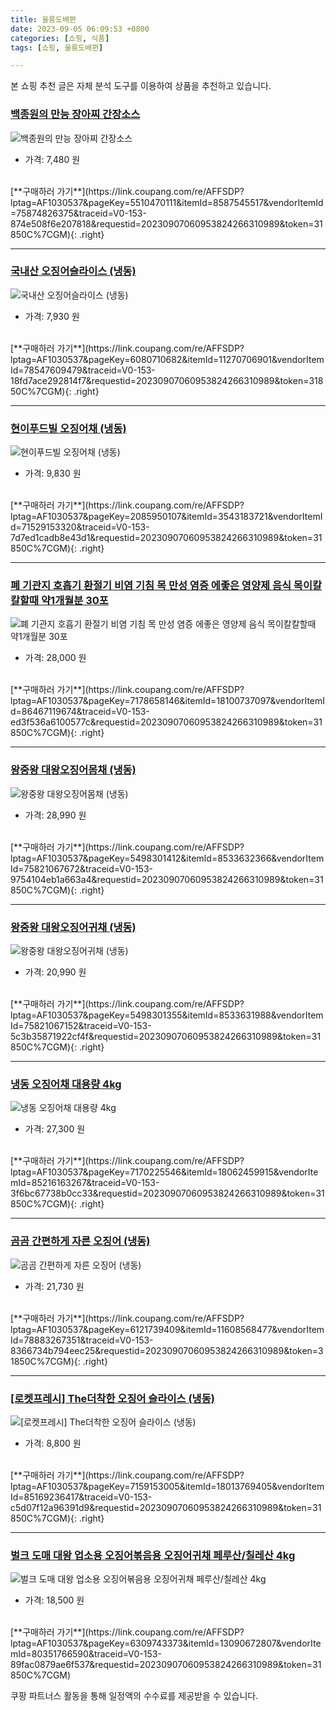 ```yaml
---
title: 울릉도배편
date: 2023-09-05 06:09:53 +0800
categories: [쇼핑, 식품]
tags: [쇼핑, 울릉도배편]

---
```


본 쇼핑 추천 글은 자체 분석 도구를 이용하여 상품을 추천하고 있습니다.
### [백종원의 만능 장아찌 간장소스](https://link.coupang.com/re/AFFSDP?lptag=AF1030537&pageKey=5510470111&itemId=8587545517&vendorItemId=75874826375&traceid=V0-153-874e508f6e207818&requestid=20230907060953824266310989&token=31850C%7CGM)
![백종원의 만능 장아찌 간장소스](https://ads-partners.coupang.com/image1/szgJMIhRPoFpBAuus54Fn-WqHEBQtRFaxiN9Cjs1PnLaslOxnSYaGkPeREKp2jk7GdeQlqIkgtQz2ALdSxaRToOgpYRuNDRJMGYO64QYxyKh6XRraKOQsiuu5uxPDN2VUfwcZw9H0Q92jn3oPGwZNCtesv-XUnOwZLIvZ6v-Qxd_QFsoeSqxJ7m5rsgFWbuCjjxs1ISeO4qqDYeiQQDJWKenfMLiSDlee3q0KjDVZ-HpkWnEGxWJ5EcSXvTt5ypPkvz63AhpcpDZcxg8ctw6Bg==)
- 가격: 7,480 원
<br>
[**구매하러 가기**](https://link.coupang.com/re/AFFSDP?lptag=AF1030537&pageKey=5510470111&itemId=8587545517&vendorItemId=75874826375&traceid=V0-153-874e508f6e207818&requestid=20230907060953824266310989&token=31850C%7CGM){: .right}
<br>

---

### [국내산 오징어슬라이스 (냉동)](https://link.coupang.com/re/AFFSDP?lptag=AF1030537&pageKey=6080710682&itemId=11270706901&vendorItemId=78547609479&traceid=V0-153-18fd7ace292814f7&requestid=20230907060953824266310989&token=31850C%7CGM)
![국내산 오징어슬라이스 (냉동)](https://ads-partners.coupang.com/image1/wVwW4GbDlZehG_8Ewcn-RMnmfVBSIwfDNL0P3naE5sD-illAoLDTpe0GW3jpsx4WaRqkXFb9NW8ciHK_7LGoOq1w83DIXnmR3SMeypJOvwmILjVh9xBVGzpiT_JkfLcHu9CKuf1yYJaTZNsoQavc7ee161tti3HZh_OmrU_Cs9zxs8v5UY7RyiTUgXjmX1iRNiPIC2eGpoOE8CTiKFgUQZ7OROL5-HeVctIFXGoif-T_bMUCMIa3VFlhSCA8wUqLhwxODlew8304v2uMDQBkoA==)
- 가격: 7,930 원
<br>
[**구매하러 가기**](https://link.coupang.com/re/AFFSDP?lptag=AF1030537&pageKey=6080710682&itemId=11270706901&vendorItemId=78547609479&traceid=V0-153-18fd7ace292814f7&requestid=20230907060953824266310989&token=31850C%7CGM){: .right}
<br>

---

### [현이푸드빌 오징어채 (냉동)](https://link.coupang.com/re/AFFSDP?lptag=AF1030537&pageKey=2085950107&itemId=3543183721&vendorItemId=71529153320&traceid=V0-153-7d7ed1cadb8e43d1&requestid=20230907060953824266310989&token=31850C%7CGM)
![현이푸드빌 오징어채 (냉동)](https://ads-partners.coupang.com/image1/Ovp-w60-LQFcKdTuOu11CZfeJeetsx8kXiFhpIbfrkNrs8aMpATttTIsLdSMz2oLH6CMySo-tOwGvYHvXhu1Ct7HMNhiiyq0locWWDT9iBERIjiOcl4U4lwMzPMbsLBG9lhy_fURlLB05om_xlwiP_YYhSObaaYoECElCocO9CwgxWkxm_zxk8qgJJQPjX2kMs49RWgugLLlKW6EfaMjVqk_6ajKgD4_7hVKVNWwlass1y_O-bxfJorY_YZDl2H_pChGNKzvTmCfIgUOPf5y)
- 가격: 9,830 원
<br>
[**구매하러 가기**](https://link.coupang.com/re/AFFSDP?lptag=AF1030537&pageKey=2085950107&itemId=3543183721&vendorItemId=71529153320&traceid=V0-153-7d7ed1cadb8e43d1&requestid=20230907060953824266310989&token=31850C%7CGM){: .right}
<br>

---

### [폐 기관지 호흡기 환절기 비염 기침 목 만성 염증 에좋은 영양제 음식 목이칼칼할때 약1개월분 30포](https://link.coupang.com/re/AFFSDP?lptag=AF1030537&pageKey=7178658146&itemId=18100737097&vendorItemId=86467119674&traceid=V0-153-ed3f536a6100577c&requestid=20230907060953824266310989&token=31850C%7CGM)
![폐 기관지 호흡기 환절기 비염 기침 목 만성 염증 에좋은 영양제 음식 목이칼칼할때 약1개월분 30포](https://ads-partners.coupang.com/image1/vySh1DR8id3wx9BnvxPfeTilK_aQemeL6ZrCnvY3nGolOL6l8V3lGTog4ofVh-oyJhfM7FtGGiCaZKmImWNtvqTSMkC0VozPuMNPNufs9pSvWo52iATqALzTET5gtOqOoQiXP96R9NxpIBYGWyIjm7o-3lS1yemYv6qq_fe1HdnwoYsmykE9fj91WkBAKDH67yQKrW98Mv1dlr06BG7GY54gcaVKQhLEbC_7Y2y8Xu4LOmnrndhUjWDCSHk6PKjojqj51shC3IM21v9y1CoIf_8aIQZ_QiC8WCVgVu24KglZ)
- 가격: 28,000 원
<br>
[**구매하러 가기**](https://link.coupang.com/re/AFFSDP?lptag=AF1030537&pageKey=7178658146&itemId=18100737097&vendorItemId=86467119674&traceid=V0-153-ed3f536a6100577c&requestid=20230907060953824266310989&token=31850C%7CGM){: .right}
<br>

---

### [왕중왕 대왕오징어몸채 (냉동)](https://link.coupang.com/re/AFFSDP?lptag=AF1030537&pageKey=5498301412&itemId=8533632366&vendorItemId=75821067672&traceid=V0-153-9754104eb1a663a4&requestid=20230907060953824266310989&token=31850C%7CGM)
![왕중왕 대왕오징어몸채 (냉동)](https://ads-partners.coupang.com/image1/hviTReDyJojknmtdhnOlgkf_edsSq4H0cRYXJtSj4sCSXLLb_UtJG6EXbQFy709OGEEfNQk66IlziyyGA4WPV-4f79eGt0Vo_a5QLpFOAIG_aRrYOwhmNxb4NC7RD-gKusD0143Mt5hltJazglfDgRKwv4GUyg586LtwzmJQiWMG99_5STWgdWeEqvi1cWzkuHsFMsPkrdFJxp-E0-QBscJ43nWg4yQPCMt2YV99SjvIoJrRo_ko2UDv3ZyoIZRadxpKfIUeEHHYoEDq4lbUoA==)
- 가격: 28,990 원
<br>
[**구매하러 가기**](https://link.coupang.com/re/AFFSDP?lptag=AF1030537&pageKey=5498301412&itemId=8533632366&vendorItemId=75821067672&traceid=V0-153-9754104eb1a663a4&requestid=20230907060953824266310989&token=31850C%7CGM){: .right}
<br>

---

### [왕중왕 대왕오징어귀채 (냉동)](https://link.coupang.com/re/AFFSDP?lptag=AF1030537&pageKey=5498301355&itemId=8533631988&vendorItemId=75821067152&traceid=V0-153-5c3b35871922cf4f&requestid=20230907060953824266310989&token=31850C%7CGM)
![왕중왕 대왕오징어귀채 (냉동)](https://ads-partners.coupang.com/image1/Gv7LZoUJ_xOdz5o5GsH5gjYRuMEGy4icQSsEAEIuiAIJssfG4mf0kiCOYljy0m6V_dxuaPyCRHCTf3RkWztjo9mGQAV9nmhmN1tWRcqFX4ddSMB1E0AKJU1no2v29A8HJrHhcyHMlEHwR-IRJPHhpUoYwJYswhPzzJXmcV39xRzfZtTmoGFOfEyDHQgjtA-FKVt2aGaNidjvviBrwVrjDftazBXqaQrnyYYfmmekICIcHNqBzc4aeDzcfuJ_YIrHesigIGw-lIPX_fuiN9Xw)
- 가격: 20,990 원
<br>
[**구매하러 가기**](https://link.coupang.com/re/AFFSDP?lptag=AF1030537&pageKey=5498301355&itemId=8533631988&vendorItemId=75821067152&traceid=V0-153-5c3b35871922cf4f&requestid=20230907060953824266310989&token=31850C%7CGM){: .right}
<br>

---

### [냉동 오징어채 대용량 4kg](https://link.coupang.com/re/AFFSDP?lptag=AF1030537&pageKey=7170225546&itemId=18062459915&vendorItemId=85216163267&traceid=V0-153-3f6bc67738b0cc33&requestid=20230907060953824266310989&token=31850C%7CGM)
![냉동 오징어채 대용량 4kg](https://ads-partners.coupang.com/image1/ukn-TR9G_iGb8NDJuurfuBTFOx4oH9U--shv9TbMkF2HUXWq2nV_72ppgi46jM9Xt-oeKIvVb3k46jk0M-n-OQ-fqs3ZGOueT4r6avq3UfZIsGonuAgoi09WYQD66YG-fDVtI0IUHzvxzrSHL1VzmhO2zwwUOvZ0c6HV6gP3XaawArAnLo9DNWfJ06uqEB62xfvZtvNPYnM58glizDeb55qjV08jgzx93uJQ55a-mAWf2dmwmRaGTjSnk8Pr56SRJkigwLV0EBdoxHtoUaSyDAEVZ0JHf4oz-sO9z2ECGg==)
- 가격: 27,300 원
<br>
[**구매하러 가기**](https://link.coupang.com/re/AFFSDP?lptag=AF1030537&pageKey=7170225546&itemId=18062459915&vendorItemId=85216163267&traceid=V0-153-3f6bc67738b0cc33&requestid=20230907060953824266310989&token=31850C%7CGM){: .right}
<br>

---

### [곰곰 간편하게 자른 오징어 (냉동)](https://link.coupang.com/re/AFFSDP?lptag=AF1030537&pageKey=6121739409&itemId=11608568477&vendorItemId=78883267351&traceid=V0-153-8366734b794eec25&requestid=20230907060953824266310989&token=31850C%7CGM)
![곰곰 간편하게 자른 오징어 (냉동)](https://ads-partners.coupang.com/image1/IpigTnfby0Ga7ykAIgDnOW26Zwe_LLm-aSI13SNuQZeMVBz5mgiclwGKXYnAdJoMcp6RjSyr2lcFL4DJbZ18GO0pA2VeD4yAEqcWUT7nrv73SNRsCKt00j71L6-IDboJIQh0RW0pDQgs7ZLpRA2sE3vqCnfX0yPax-blQ6iZjh6jESgzbMxVRbCYC4ggiaY41LrPl9yRBabX3ehs_y5OfvWUX2m44nCF2S7UUuafzz9XvRsE4fYEu-jgz1qi0_spGydKJzA1sN3aSI-IXkT1Qa8c)
- 가격: 21,730 원
<br>
[**구매하러 가기**](https://link.coupang.com/re/AFFSDP?lptag=AF1030537&pageKey=6121739409&itemId=11608568477&vendorItemId=78883267351&traceid=V0-153-8366734b794eec25&requestid=20230907060953824266310989&token=31850C%7CGM){: .right}
<br>

---

### [[로켓프레시] The더착한 오징어 슬라이스 (냉동)](https://link.coupang.com/re/AFFSDP?lptag=AF1030537&pageKey=7159153005&itemId=18013769405&vendorItemId=85169236417&traceid=V0-153-c5d07f12a96391d9&requestid=20230907060953824266310989&token=31850C%7CGM)
![[로켓프레시] The더착한 오징어 슬라이스 (냉동)](https://ads-partners.coupang.com/image1/sCKa-ZvzLPQIri06sHjuTzFxLGs3CsisUoTAOx67YczbtO0VGCsJgTv04oIXlmQeaD43AIIv2igH0jFkmH9P6E-uPC_fXe3T7TSIFzoBOT3QhG7bac8JEuDDHrE9d42DvGVzJMkEcuUhkvBLz3hJ6Vvu20TGDlWGiPVXhhsOzuaDTdb_OdxZzE6rUhxvA3uDWxx9IQTH8qYg2zbG22uexCdbz5f0l8aN6Ggl-I_TNiwd0FZPI_EfEFZqZrWMCvXS4iXY0c8nljiY011M7qSpmw==)
- 가격: 8,800 원
<br>
[**구매하러 가기**](https://link.coupang.com/re/AFFSDP?lptag=AF1030537&pageKey=7159153005&itemId=18013769405&vendorItemId=85169236417&traceid=V0-153-c5d07f12a96391d9&requestid=20230907060953824266310989&token=31850C%7CGM){: .right}
<br>

---

### [벌크 도매 대왕 업소용 오징어볶음용 오징어귀채 페루산/칠레산 4kg](https://link.coupang.com/re/AFFSDP?lptag=AF1030537&pageKey=6309743373&itemId=13090672807&vendorItemId=80351766590&traceid=V0-153-89fac0879ae6f537&requestid=20230907060953824266310989&token=31850C%7CGM)
![벌크 도매 대왕 업소용 오징어볶음용 오징어귀채 페루산/칠레산 4kg](https://ads-partners.coupang.com/image1/lfCe9AwBzdmCyuZMlQD2yzsH4SVVxuYUMA4G7cPZms-rhMKYE3koUq_u09sf9eNU3WFYq7VwvVOIjIjwYYGjBC43hKDaCrbJIPICfMYAWZOq9XDoe18Wb1FqyR89xdHorAAzr48DPkCVgmFwVl3WIyyLgRTdKc418TtAvgO7GboJ-BuIfbdEdI8vmw9-4zOJNJ4ADr0zuXVlyEjtUwG1Rit9MlmST6s9iWovNXikmYt1gh1TwzfgRUfTHuMLq2pl6-FoVGlHjpo52cdKrP6YFizw87D7KfO9q0kxqnQSlQ==)
- 가격: 18,500 원
<br>
[**구매하러 가기**](https://link.coupang.com/re/AFFSDP?lptag=AF1030537&pageKey=6309743373&itemId=13090672807&vendorItemId=80351766590&traceid=V0-153-89fac0879ae6f537&requestid=20230907060953824266310989&token=31850C%7CGM)


쿠팡 파트너스 활동을 통해 일정액의 수수료를 제공받을 수 있습니다.
